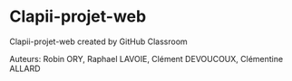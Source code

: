 # Clapii-projet-web
Clapii-projet-web created by GitHub Classroom


Auteurs: Robin ORY, Raphael LAVOIE, Clément DEVOUCOUX, Clémentine ALLARD
